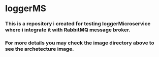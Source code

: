 # loggerMS
### This is a repository i created for testing loggerMicroservice where i integrate it with RabbitMQ message broker.
### For more details you may check the image directory above to see the archetecture image.
